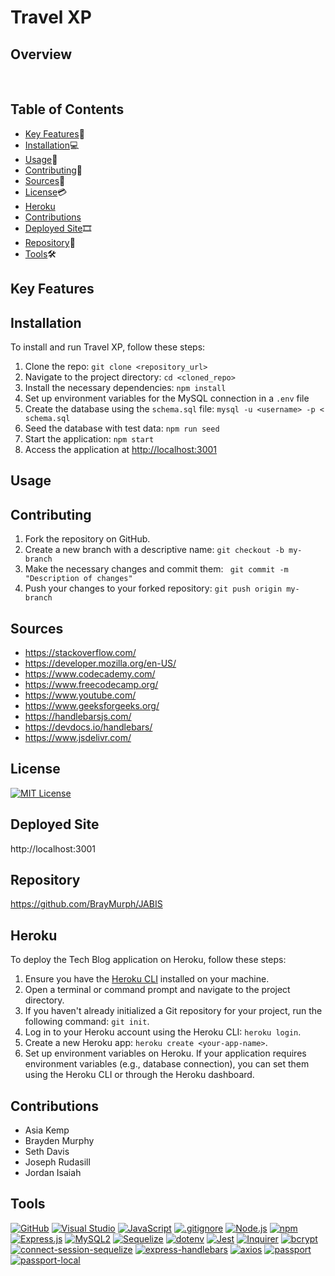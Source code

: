 # Travel XP

## Overview

<br>

##

## Table of Contents

- [Key Features](#key-features)🔑
- [Installation](#installation)💻
- [Usage](#usage)📲
- [Contributing](#contributing)📜
- [Sources](#sources)🔎
- [License](#license)💳
- [Heroku](#heroku)
- [Contributions](#contributions)
- [Deployed Site](#deployed-site)🎞
- [Repository](#repository)📂
- [Tools](#tools)🛠

## Key Features <a name="key-features"></a>

## Installation <a name="installation"></a>

To install and run Travel XP, follow these steps: <br>

1. Clone the repo: `git clone <repository_url>`
2. Navigate to the project directory: `cd <cloned_repo>`
3. Install the necessary dependencies: `npm install`
4. Set up environment variables for the MySQL connection in a `.env` file
5. Create the database using the `schema.sql` file: `mysql -u <username> -p < schema.sql`
6. Seed the database with test data: `npm run seed`
7. Start the application: `npm start`
8. Access the application at [http://localhost:3001](http://localhost:3001)

## Usage <a name="usage"></a>

## Contributing <a name="contributing"></a>

1. Fork the repository on GitHub.
2. Create a new branch with a descriptive name: `git checkout -b my-branch`
3. Make the necessary changes and commit them: ` git commit -m "Description of changes"`
4. Push your changes to your forked repository: `git push origin my-branch`

## Sources<a name="sources"></a>

- https://stackoverflow.com/
- https://developer.mozilla.org/en-US/
- https://www.codecademy.com/
- https://www.freecodecamp.org/
- https://www.youtube.com/
- https://www.geeksforgeeks.org/
- https://handlebarsjs.com/
- https://devdocs.io/handlebars/
- https://www.jsdelivr.com/

## License <a name="license"></a>

[![MIT License](https://img.shields.io/badge/License-MIT-yellow.svg)](https://opensource.org/licenses/MIT)

## Deployed Site <a name="deployed-site"></a>

http://localhost:3001

## Repository <a name="repository"></a>

https://github.com/BrayMurph/JABIS

## Heroku<a name="heroku"></a>

To deploy the Tech Blog application on Heroku, follow these steps:

1. Ensure you have the [Heroku CLI](https://devcenter.heroku.com/articles/heroku-cli) installed on your machine.
2. Open a terminal or command prompt and navigate to the project directory.
3. If you haven't already initialized a Git repository for your project, run the following command: `git init`.
4. Log in to your Heroku account using the Heroku CLI: `heroku login`.
5. Create a new Heroku app: `heroku create <your-app-name>`.
6. Set up environment variables on Heroku. If your application requires environment variables (e.g., database connection), you can set them using the Heroku CLI or through the Heroku dashboard.

##

## Contributions<a name="contributions"></a>

- Asia Kemp
- Brayden Murphy
- Seth Davis
- Joseph Rudasill
- Jordan Isaiah

## Tools<a name="tools"></a>

[![GitHub](https://img.shields.io/badge/--181717?logo=github&logoColor=ffffff)](https://github.com/)
[![Visual Studio](https://badgen.net/badge/icon/visualstudio?icon=visualstudio&label)](https://visualstudio.microsoft.com)
[![JavaScript](https://badgen.net/badge/icon/javascript?icon=javascript&label)](https://www.javascript.com/)
[![.gitignore](https://badgen.net/badge/icon/git?icon=git&label)](https://git-scm.com/doc)
[![Node.js](https://badgen.net/badge/icon/nodejs?icon=nodejs&label)](https://nodejs.org/)
[![npm](https://badgen.net/badge/icon/npm?icon=npm&label)](https://npmjs.com/)
[![Express.js](https://badgen.net/badge/icon/express?icon=express&label)](https://expressjs.com/)
[![MySQL2](https://badgen.net/badge/icon/mysql2?icon=npm&label)](https://www.npmjs.com/package/mysql2)
[![Sequelize](https://badgen.net/badge/icon/sequelize?icon=sequelize&label)](https://sequelize.org/)
[![dotenv](https://badgen.net/badge/icon/dotenv?icon=npm&label)](https://www.npmjs.com/package/dotenv)
[![Jest](https://img.shields.io/badge/Jest-Test%20Coverage-green)](https://jestjs.io/)
[![Inquirer](https://img.shields.io/badge/Inquirer-8.2.4-blue)](https://github.com/SBoudrias/Inquirer.js)
[![bcrypt](https://badgen.net/badge/icon/bcrypt?icon=npm&label)](https://www.npmjs.com/package/bcrypt)
[![connect-session-sequelize](https://badgen.net/badge/icon/connect-session-sequelize?icon=npm&label)](https://www.npmjs.com/package/connect-session-sequelize)
[![express-handlebars](https://badgen.net/badge/icon/express-handlebars?icon=npm&label)](https://www.npmjs.com/package/express-handlebars)
[![axios](https://badgen.net/badge/icon/axios?icon=npm&label)](https://www.npmjs.com/package/axios)
[![passport](https://badgen.net/badge/icon/passport?icon=npm&label)](https://www.npmjs.com/package/passport)
[![passport-local](https://badgen.net/badge/icon/passport-local?icon=npm&label)](https://www.npmjs.com/package/passport-local)
